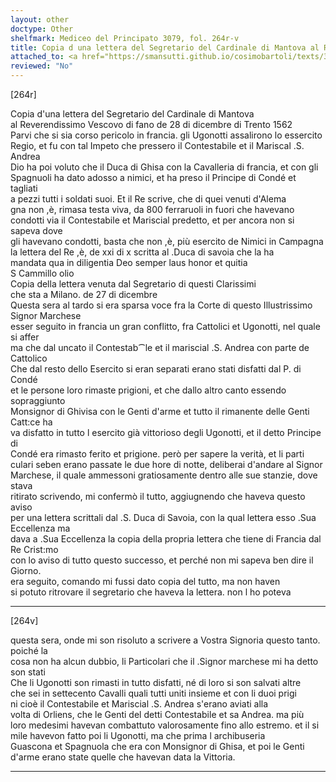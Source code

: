 ```yaml
---
layout: other
doctype: Other
shelfmark: Mediceo del Principato 3079, fol. 264r-v
title: Copia d una lettera del Segretario del Cardinale di Mantova al Reverendissimo Verscovo di Fano de 28 di dicembre di Trento 1562
attached_to: <a href="https://smansutti.github.io/cosimobartoli/texts/3079_026/">3079_026</a>
reviewed: "No"
---
```


[264r]  
  
  
Copia d'una lettera del Segretario del Cardinale di Mantova  
al Reverendissimo Vescovo di fano de 28 di dicembre di Trento 1562  
Parvi che si sia corso pericolo in francia. gli Ugonotti assalirono lo essercito  
Regio, et fu con tal Impeto che pressero il Contestabile et il Mariscal .S. Andrea  
Dio ha poi voluto che il Duca di Ghisa con la Cavalleria di francia, et con gli  
Spagnuoli ha dato adosso a nimici, et ha preso il Principe di Condé et tagliati  
a pezzi tutti i soldati suoi. Et il Re scrive, che di quei venuti d'Alema  
gna non ,è, rimasa testa viva, da 800 ferraruoli in fuori che havevano  
condotti via il Contestabile et Mariscial predetto, et per ancora non si sapeva dove  
gli havevano condotti, basta che non ,è, più esercito de Nimici in Campagna  
la lettera del Re ,è, de xxi di x scritta al .Duca di savoia che la ha  
mandata qua in diligentia Deo semper laus honor et quitia  
S Cammillo olio  
Copia della lettera venuta dal Segretario di questi Clarissimi  
che sta a Milano. de 27 di dicembre  
Questa sera al tardo si era sparsa voce fra la Corte di questo Illustrissimo Signor Marchese  
esser seguito in francia un gran conflitto, fra Cattolici et Ugonotti, nel quale si affer  
ma che dal uncato il Contestab⁀le et il mariscial .S. Andrea con parte de Cattolico  
Che dal resto dello Esercito si eran separati erano stati disfatti dal P. di Condé  
et le persone loro rimaste prigioni, et che dallo altro canto essendo sopraggiunto  
Monsignor di Ghivisa con le Genti d'arme et tutto il rimanente delle Genti Catt:ce ha  
va disfatto in tutto l esercito già vittorioso degli Ugonotti, et il detto Principe di  
Condé era rimasto ferito et prigione. però per sapere la verità, et li parti  
culari seben erano passate le due hore di notte, deliberai d'andare al Signor  
Marchese, il quale ammessoni gratiosamente dentro alle sue stanzie, dove stava  
ritirato scrivendo, mi confermò il tutto, aggiugnendo che haveva questo aviso  
per una lettera scrittali dal .S. Duca di Savoia, con la qual lettera esso .Sua Eccellenza ma  
dava a .Sua Eccellenza la copia della propria lettera che tiene di Francia dal Re Crist:mo  
con lo aviso di tutto questo successo, et perché non mi sapeva ben dire il Giorno.  
era seguito, comando mi fussi dato copia del tutto, ma non haven  
si potuto ritrovare il segretario che haveva la lettera. non l ho poteva  
  
---  

[264v]  
  
  
questa sera, onde mi son risoluto a scrivere a Vostra Signoria questo tanto. poiché la  
cosa non ha alcun dubbio, li Particolari che il .Signor marchese mi ha detto son stati  
Che li Ugonotti son rimasti in tutto disfatti, né di loro si son salvati altre  
che sei in settecento Cavalli quali tutti uniti insieme et con li duoi prigi  
ni cioè il Contestabile et Mariscial .S. Andrea s'erano aviati alla  
volta di Orliens, che le Genti del detti Contestabile et sa Andrea. ma più  
loro medesimi havevan combattuto valorosamente fino allo estremo. et il si  
mile havevon fatto poi li Ugonotti, ma che prima l archibuseria  
Guascona et Spagnuola che era con Monsignor di Ghisa, et poi le Genti  
d'arme erano state quelle che havevan data la Vittoria.  
  
---  

